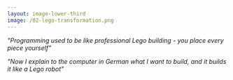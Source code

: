 ```yaml
---
layout: image-lower-third
image: /02-lego-transformation.png
---
```


<style scoped>h1 {display:none}</style>

# The Lego Story

*"Programming used to be like professional Lego building - you place every piece yourself"*

*"Now I explain to the computer in German what I want to build, and it builds it like a Lego robot"*

<!--
**Speaker Notes:**

I used to tell my daughter that programming is like professional Lego building - only the cleanup is faster. You carefully place each piece, following your mental blueprint, building something complex from simple components.

But recently, I had to update that explanation. Now I tell her: "I explain to the computer in German what I want to build, and it builds it like a Lego robot." The transformation has been that dramatic.

This image perfectly captures that transformation. On the left, we see the traditional approach - careful, methodical, piece-by-piece construction. On the right, we see the new reality - intelligent automation that understands intent and executes the vision.

[Audience Engagement] How many of you have tried to explain your job to your kids? [Show of hands, brief interaction]

The key insight here is that this transformation was only possible because the "robot" (our LLM) reached a level of maturity where it could understand context and intent, not just follow step-by-step instructions.

But here's the thing...
-->

